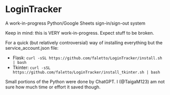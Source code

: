 # LoginTracker
A work-in-progress Python/Google Sheets sign-in/sign-out system

Keep in mind: this is VERY work-in-progress. Expect stuff to be broken.

For a quick (but relatively controversial) way of installing everything but the service_account.json file:
* Flask: `curl -sSL https://github.com/faletto/LoginTracker/install.sh | bash`
* Tkinter: `curl -sSL https://github.com/faletto/LoginTracker/install_tkinter.sh | bash`

Small portions of the Python were done by ChatGPT. I (@TaigaM123) am not sure how much time or effort it saved though.
